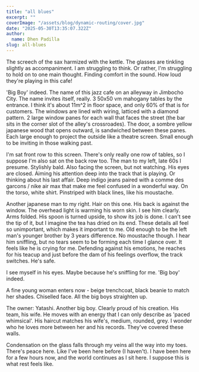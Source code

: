 ```yaml
---
title: "all blues"
excerpt: ""
coverImage: "/assets/blog/dynamic-routing/cover.jpg"
date: "2025-05-30T13:35:07.322Z"
author:
  name: Dhen Padilla
slug: all-blues
---
```


The screech of the sax harmized with the kettle. The glasses are tinkling slightly as accompaniment. I am struggling to think. Or rather, I'm struggling to hold on to one main thought. Finding comfort in the sound. How loud they're playing in this cafe!

'Big Boy' indeed. The name of this jazz cafe on an alleyway in Jimbocho City. The name invites itself, really. 3 50x50 vm mahogany tables by the entrance. I think it's about 11m^2 in floor space, and only 60% of that is for customers.
The windows are lined with wiring, latticed with a diamond pattern. 2 large window panes for each wall that faces the street (the bar sits in the corner slot of the alley's crossroades). The door, a sombre yellow japanese wood that opens outward, is sandwiched between these panes. Each large enough to project the outside like a theatre screen. Small enough to be inviting in those walking past.

I'm sat front row to this screen. There's only really one row of tables, so I suppose I'm also sat on the back row too. The man to my left, late 60s I presume. Stylishly bald. Also facing the screen, but not watching. His eyes are closed. Aiming his attention deep into the track that is playing. Or thinking about his last affair. Deep indigo jeans paired with a comme des garcons / nike air max that make me feel confused in a wonderful way. On the torso, white shirt. Pinstriped with black lines, like his moustache.

Another japanese man to my right. Hair on this one. His back is against the window. The overhead light is warming his worn skin. I see him clearly. Arms folded. His spoon is turned upside, to show its job is done. I can't see the tip of it, but I imagine the tea has dried on its end. These details all feel so unimportant, which makes it important to me.
Old enough to be the left man's younger brother by 3 years difference. No moustache though. 
I hear him sniffling, but no tears seem to be forming each time I glance over. It feels like he is crying for me.
Defending against his emotions, he reaches for his teacup and just before the dam of his feelings overflow, the track switches. He's safe.

I see myself in his eyes. Maybe because he's sniffling for me. 'Big boy' indeed.

A fine young woman enters now - beige trenchcoat, black beanie to match her shades. Chiselled face. All the big boys straighten up.

The owner: Yatashi. Another big boy. Clearly proud of his creation. His team, his wife. He moves with an energy that I can only describe as 'paced whimsical'. His haircut matches his wife's, medium, rounded, grey. I wonder who he loves more between her and his records. They've covered these walls.

Condensation on the glass falls through my veins all the way into my toes. There's peace here. Like I've been here before (I haven't). I have been here for a few hours now, and the world continues as I sit here. I suppose this is what rest feels like.
